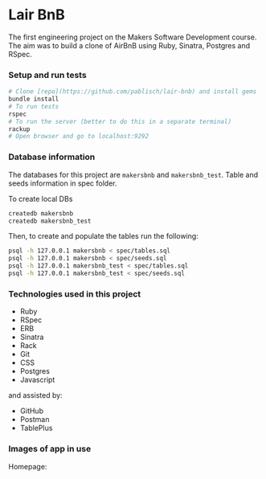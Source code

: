 # Lair BnB

The first engineering project on the Makers Software Development course. The aim was to build a clone of AirBnB using Ruby, Sinatra, Postgres and RSpec.

### Setup and run tests
```bash
# Clone [repo](https://github.com/pablisch/lair-bnb) and install gems
bundle install
# To run tests
rspec
# To run the server (better to do this in a separate terminal)
rackup
# Open browser and go to localhost:9292
```

### Database information

The databases for this project are `makersbnb` and `makersbnb_test`.
Table and seeds information in spec folder.

To create local DBs

 ```sh
 createdb makersbnb
 createdb makersbnb_test
 ```

 Then, to create and populate the tables run the following:

 ```sh
psql -h 127.0.0.1 makersbnb < spec/tables.sql
psql -h 127.0.0.1 makersbnb < spec/seeds.sql
psql -h 127.0.0.1 makersbnb_test < spec/tables.sql
psql -h 127.0.0.1 makersbnb_test < spec/seeds.sql
 ```

### Technologies used in this project

* Ruby
* RSpec
* ERB
* Sinatra
* Rack
* Git
* CSS
* Postgres
* Javascript

and assisted by:
* GitHub
* Postman
* TablePlus

### Images of app in use

Homepage:
[](images/lair-bnb-homepage.png)